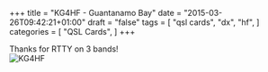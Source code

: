+++
title = "KG4HF - Guantanamo Bay"
date = "2015-03-26T09:42:21+01:00"
draft = "false"
tags = [
    "qsl cards",
    "dx",
    "hf",
]
categories = [
    "QSL Cards",
]
+++

Thanks for RTTY on 3 bands!
<br>
![KG4HF](/images/kg4hf.jpg)

